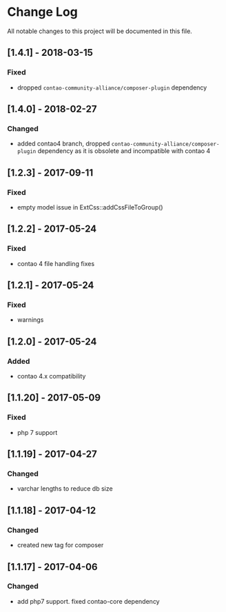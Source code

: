 # Change Log
All notable changes to this project will be documented in this file.

## [1.4.1] - 2018-03-15

### Fixed
- dropped `contao-community-alliance/composer-plugin` dependency

## [1.4.0] - 2018-02-27

### Changed
- added contao4 branch, dropped `contao-community-alliance/composer-plugin` dependency as it is obsolete and incompatible with contao 4

## [1.2.3] - 2017-09-11

### Fixed
- empty model issue in ExtCss::addCssFileToGroup()

## [1.2.2] - 2017-05-24

### Fixed
- contao 4 file handling fixes

## [1.2.1] - 2017-05-24

### Fixed
- warnings

## [1.2.0] - 2017-05-24

### Added
- contao 4.x compatibility

## [1.1.20] - 2017-05-09

### Fixed
- php 7 support

## [1.1.19] - 2017-04-27

### Changed
- varchar lengths to reduce db size

## [1.1.18] - 2017-04-12

### Changed
- created new tag for composer

## [1.1.17] - 2017-04-06

### Changed
- add php7 support. fixed contao-core dependency
